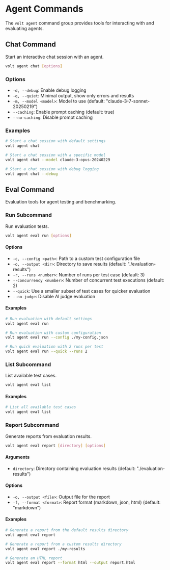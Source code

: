 # Agent Commands

The `volt agent` command group provides tools for interacting with and evaluating agents.

## Chat Command

Start an interactive chat session with an agent.

```bash
volt agent chat [options]
```

### Options

- `-d, --debug`: Enable debug logging
- `-q, --quiet`: Minimal output, show only errors and results
- `-m, --model <model>`: Model to use (default: "claude-3-7-sonnet-20250219")
- `--caching`: Enable prompt caching (default: true)
- `--no-caching`: Disable prompt caching

### Examples

```bash
# Start a chat session with default settings
volt agent chat

# Start a chat session with a specific model
volt agent chat --model claude-3-opus-20240229

# Start a chat session with debug logging
volt agent chat --debug
```

## Eval Command

Evaluation tools for agent testing and benchmarking.

### Run Subcommand

Run evaluation tests.

```bash
volt agent eval run [options]
```

#### Options

- `-c, --config <path>`: Path to a custom test configuration file
- `-o, --output <dir>`: Directory to save results (default: "./evaluation-results")
- `-r, --runs <number>`: Number of runs per test case (default: 3)
- `--concurrency <number>`: Number of concurrent test executions (default: 2)
- `--quick`: Use a smaller subset of test cases for quicker evaluation
- `--no-judge`: Disable AI judge evaluation

#### Examples

```bash
# Run evaluation with default settings
volt agent eval run

# Run evaluation with custom configuration
volt agent eval run --config ./my-config.json

# Run quick evaluation with 2 runs per test
volt agent eval run --quick --runs 2
```

### List Subcommand

List available test cases.

```bash
volt agent eval list
```

#### Examples

```bash
# List all available test cases
volt agent eval list
```

### Report Subcommand

Generate reports from evaluation results.

```bash
volt agent eval report [directory] [options]
```

#### Arguments

- `directory`: Directory containing evaluation results (default: "./evaluation-results")

#### Options

- `-o, --output <file>`: Output file for the report
- `-f, --format <format>`: Report format (markdown, json, html) (default: "markdown")

#### Examples

```bash
# Generate a report from the default results directory
volt agent eval report

# Generate a report from a custom results directory
volt agent eval report ./my-results

# Generate an HTML report
volt agent eval report --format html --output report.html
```

